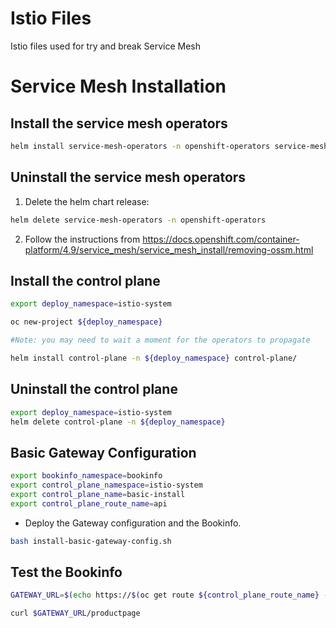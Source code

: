 # Istio Files
Istio files used for try and break Service Mesh

# Service Mesh Installation

## Install the service mesh operators

```sh
helm install service-mesh-operators -n openshift-operators service-mesh-operators/
```

## Uninstall the service mesh operators

1. Delete the helm chart release:

```sh
helm delete service-mesh-operators -n openshift-operators
```

2. Follow the instructions from <https://docs.openshift.com/container-platform/4.9/service_mesh/service_mesh_install/removing-ossm.html>

## Install the control plane

```sh
export deploy_namespace=istio-system

oc new-project ${deploy_namespace}

#Note: you may need to wait a moment for the operators to propagate

helm install control-plane -n ${deploy_namespace} control-plane/
```

## Uninstall the control plane

```sh
export deploy_namespace=istio-system
helm delete control-plane -n ${deploy_namespace}
```

## Basic Gateway Configuration

```sh
export bookinfo_namespace=bookinfo
export control_plane_namespace=istio-system
export control_plane_name=basic-install
export control_plane_route_name=api
```

* Deploy the Gateway configuration and the Bookinfo.

```sh
bash install-basic-gateway-config.sh
```

## Test the Bookinfo

```sh
GATEWAY_URL=$(echo https://$(oc get route ${control_plane_route_name} -n ${control_plane_namespace} -o jsonpath={'.spec.host'})/productpage)

curl $GATEWAY_URL/productpage
```
